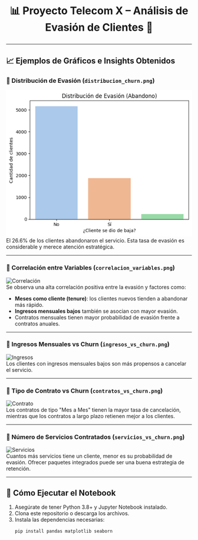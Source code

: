 # <p align="center"><strong>📊 Proyecto Telecom X – Análisis de Evasión de Clientes</em> 🛒</strong><br>
---

## 📈 Ejemplos de Gráficos e Insights Obtenidos

### 🔸 Distribución de Evasión (`distribucion_churn.png`)
![Distribución de Evasión](images/distribucion_churn.png)  
El 26.6% de los clientes abandonaron el servicio. Esta tasa de evasión es considerable y merece atención estratégica.

---

### 🔸 Correlación entre Variables (`correlacion_variables.png`)
![Correlación](images/correlacion_variables.png)  
Se observa una alta correlación positiva entre la evasión y factores como:
- **Meses como cliente (tenure)**: los clientes nuevos tienden a abandonar más rápido.
- **Ingresos mensuales bajos** también se asocian con mayor evasión.
- Contratos mensuales tienen mayor probabilidad de evasión frente a contratos anuales.

---

### 🔸 Ingresos Mensuales vs Churn (`ingresos_vs_churn.png`)
![Ingresos](images/ingresos_vs_churn.png)  
Los clientes con ingresos mensuales bajos son más propensos a cancelar el servicio.

---

### 🔸 Tipo de Contrato vs Churn (`contratos_vs_churn.png`)
![Contrato](images/contratos_vs_churn.png)  
Los contratos de tipo "Mes a Mes" tienen la mayor tasa de cancelación, mientras que los contratos a largo plazo retienen mejor a los clientes.

---

### 🔸 Número de Servicios Contratados (`servicios_vs_churn.png`)
![Servicios](images/servicios_vs_churn.png)  
Cuantos más servicios tiene un cliente, menor es su probabilidad de evasión. Ofrecer paquetes integrados puede ser una buena estrategia de retención.

---

## 🧪 Cómo Ejecutar el Notebook

1. Asegúrate de tener Python 3.8+ y Jupyter Notebook instalado.
2. Clona este repositorio o descarga los archivos.
3. Instala las dependencias necesarias:
   ```bash
   pip install pandas matplotlib seaborn
